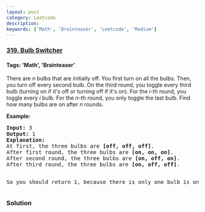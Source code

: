 ```yaml
---
layout: post
category: Leetcode
description: 
keywords: ['Math', 'Brainteaser', 'Leetcode', 'Medium']
---
```

### [319. Bulb Switcher](https://leetcode.com/problems/bulb-switcher)

#### Tags: 'Math', 'Brainteaser'

<div class="content__u3I1 question-content__JfgR"><div><p>There are <i>n</i> bulbs that are initially off. You first turn on all the bulbs. Then, you turn off every second bulb. On the third round, you toggle every third bulb (turning on if it's off or turning off if it's on). For the <i>i</i>-th round, you toggle every <i>i</i> bulb. For the <i>n</i>-th round, you only toggle the last bulb. Find how many bulbs are on after <i>n</i> rounds.</p>
<p><b>Example:</b></p>
<pre><strong>Input: </strong>3
<strong>Output:</strong> 1 
<strong>Explanation:</strong> 
At first, the three bulbs are <b>[off, off, off]</b>.
After first round, the three bulbs are <b>[on, on, on]</b>.
After second round, the three bulbs are <b>[on, off, on]</b>.
After third round, the three bulbs are <b>[on, off, off]</b>. 

So you should return 1, because there is only one bulb is on.
</pre>
</div></div>

### Solution
